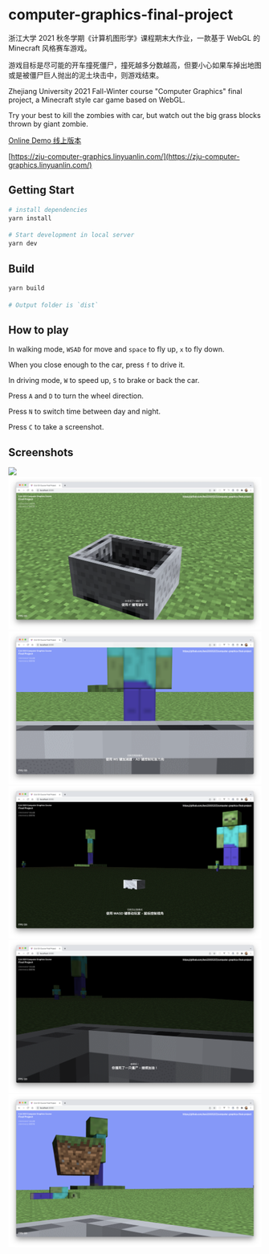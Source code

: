 # computer-graphics-final-project

浙江大学 2021 秋冬学期《计算机图形学》课程期末大作业，一款基于 WebGL 的 Minecraft 风格赛车游戏。

游戏目标是尽可能的开车撞死僵尸，撞死越多分数越高，但要小心如果车掉出地图或是被僵尸巨人抛出的泥土块击中，则游戏结束。

Zhejiang University 2021 Fall-Winter course "Computer Graphics" final project, a Minecraft style car game based on
WebGL.

Try your best to kill the zombies with car, but watch out the big grass blocks thrown by giant zombie.

[Online Demo 线上版本](https://zju-computer-graphics.linyuanlin.com/)

[https://zju-computer-graphics.linyuanlin.com/](https://zju-computer-graphics.linyuanlin.com/)

## Getting Start

```bash
# install dependencies
yarn install

# Start development in local server
yarn dev 
```

## Build

```bash
yarn build

# Output folder is `dist`
```

## How to play

In walking mode, `WSAD` for move and `space` to fly up, `x` to fly down.

When you close enough to the car, press `f` to drive it.

In driving mode, `W` to speed up, `S` to brake or back the car.

Press `A` and `D` to turn the wheel direction.

Press `N` to switch time between day and night.

Press `C` to take a screenshot.

## Screenshots

![](./screenshots/move.png)
![](./screenshots/car.png)
![](./screenshots/drive.png)
![](./screenshots/night.png)
![](./screenshots/kill.png)
![](./screenshots/big_grass.png)
